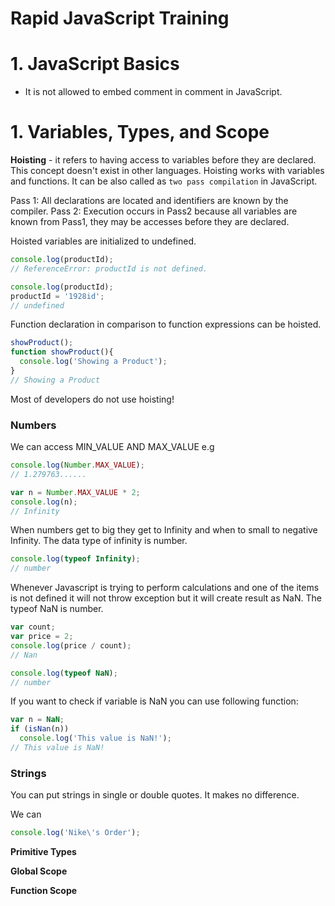 # Rapid JavaScript Training


# 1. JavaScript Basics

- It is not allowed to embed comment in comment in JavaScript.



# 1. Variables, Types, and Scope

__Hoisting__ - it refers to having access to variables before they are declared. This concept doesn't exist in other languages. Hoisting works with variables and functions. It can be also called as ```two pass compilation``` in JavaScript.

Pass 1: All declarations are located and identifiers are known by the compiler.
Pass 2: Execution occurs in Pass2 because all variables are known from Pass1, they may be accesses before they are declared.

Hoisted variables are initialized to undefined.

```javaScript
console.log(productId);
// ReferenceError: productId is not defined.
```

```javaScript
console.log(productId);
productId = '1928id';
// undefined
```

Function declaration in comparison to function expressions can be hoisted.

```javaScript
showProduct();
function showProduct(){
  console.log('Showing a Product');
}
// Showing a Product
```

Most of developers do not use hoisting!


### Numbers

We can access MIN_VALUE AND MAX_VALUE e.g

```javaScript
console.log(Number.MAX_VALUE);
// 1.279763......

var n = Number.MAX_VALUE * 2;
console.log(n);
// Infinity
```
When numbers get to big they get to Infinity and when to small to negative Infinity. The data type of infinity is number.

```javaScript
console.log(typeof Infinity);
// number
```

Whenever Javascript is trying to perform calculations and one of the items is not defined it will not throw exception but it will create result as NaN. The typeof NaN is number.

```javaScript
var count;
var price = 2;
console.log(price / count);
// Nan

console.log(typeof NaN);
// number
```

If you want to check if variable is NaN you can use following function:
```javaScript
var n = NaN;
if (isNan(n))
  console.log('This value is NaN!');
// This value is NaN!
```

### Strings
You can put strings in single or double quotes. It makes no difference.

We can

```javaScript
console.log('Nike\'s Order');

```

__Primitive Types__

__Global Scope__

__Function Scope__
